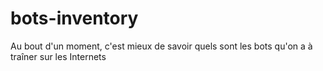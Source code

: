 # bots-inventory
Au bout d'un moment, c'est mieux de savoir quels sont les bots qu'on a à traîner sur les Internets
